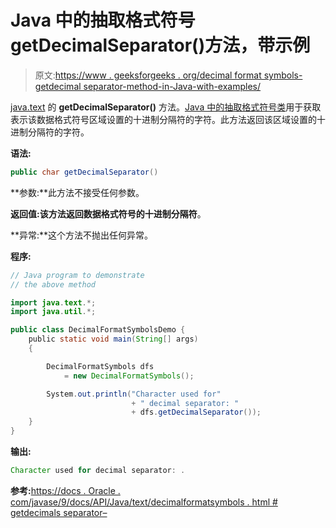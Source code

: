 # Java 中的抽取格式符号 getDecimalSeparator()方法，带示例

> 原文:[https://www . geeksforgeeks . org/decimal format symbols-getdecimal separator-method-in-Java-with-examples/](https://www.geeksforgeeks.org/decimalformatsymbols-getdecimalseparator-method-in-java-with-examples/)

[java.text](https://www.geeksforgeeks.org/tag/java-text-package/) 的 **getDecimalSeparator()** 方法。[Java 中的抽取格式符号类](https://www.geeksforgeeks.org/tag/java-decimalformatsymbols/)用于获取表示该数据格式符号区域设置的十进制分隔符的字符。此方法返回该区域设置的十进制分隔符的字符。

**语法:**

```java
public char getDecimalSeparator()

```

**参数:**此方法不接受任何参数。

**返回值:**该方法返回数据格式符号的**十进制分隔符**。

**异常:**这个方法不抛出任何异常。

**程序:**

```java
// Java program to demonstrate
// the above method

import java.text.*;
import java.util.*;

public class DecimalFormatSymbolsDemo {
    public static void main(String[] args)
    {

        DecimalFormatSymbols dfs
            = new DecimalFormatSymbols();

        System.out.println("Character used for"
                           + " decimal separator: "
                           + dfs.getDecimalSeparator());
    }
}
```

**输出:**

```java
Character used for decimal separator: .

```

**参考:**[https://docs . Oracle . com/javase/9/docs/API/Java/text/decimalformatsymbols . html # getdecimals separator–](https://docs.oracle.com/javase/9/docs/api/java/text/DecimalFormatSymbols.html#getDecimalSeparator--)